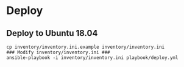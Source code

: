 # Deploy

## Deploy to Ubuntu 18.04
```shell
cp inventory/inventory.ini.example inventory/inventory.ini
### Modify inventory/inventory.ini ###
ansible-playbook -i inventory/inventory.ini playbook/deploy.yml
```
